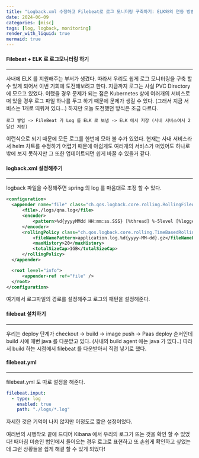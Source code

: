 ```yaml
---
title: "Logback.xml 수정하고 Filebeat로 로그 모니터링 구축하기: ELK와의 연동 방법!"
date: 2024-06-09
categories: [misc]
tags: [log, logback, monitoring]
render_with_liquid: true
mermaid: true
---
```

#### Filebeat + ELK 로 로그모니터링 하기
---
사내에 ELK 를 지원해주는 부서가 생겼다. 따라서 우리도 쉽게 로그 모니터링을 구축 할 수 있게 되어서 이번 기회에 도전해보려고 한다.
지금까지 로그는 사실 PVC Directory 에 모으고 있었다. 이랬을 경우 문제가 되는 점은 Kubernetes 상에 여러개의 서비스로 떠 있을 경우 로그 파일 하나를 두고 하기 때문에 문제가 생길 수 있다. (그래서 지금 서비스는 1개로 띄워져 있다...) 하지만 오늘 도전했던 방식은 조금 다르다.

```
로그 쌓임 -> FileBeat 가 Log 를 ELK 로 보냄 -> ELK 에서 저장 (사내 서비스여서 2달간 저장)
```

이런식으로 되기 때문에 모든 로그를 한번에 모아 볼 수가 있었다. 현재는 사내 서비스라서 helm 차트를 수정하기 어렵기 때문에 아쉽게도 여러개의 서비스가 떠있어도 하나로 밖에 보지 못하지만 그 또한 업데이트되면 쉽게 바꿀 수 있을거 같다.

#### logback.xml 설정해주기
---
logback 파일을 수정해주면 spring 의 log 를 마음대로 조정 할 수 있다.

```xml
<configuration>
  <appender name="file" class="ch.qos.logback.core.rolling.RollingFileAppender">
      <file>./logs/qna.log</file>
      <encoder>
          <pattern>%d{yyyyMMdd HH:mm:ss.SSS} [%thread] %-5level [%logger{0}:%line] - %msg %n</pattern>
      </encoder>
      <rollingPolicy class="ch.qos.logback.core.rolling.TimeBasedRollingPolicy">
          <fileNamePattern>application.log.%d{yyyy-MM-dd}.gz</fileNamePattern>
          <maxHistory>20</maxHistory>
          <totalSizeCap>1GB</totalSizeCap>
      </rollingPolicy>
  </appender>

  <root level="info">
      <appender-ref ref="file" />
  </root>
</configuration>
```

여기에서 로그파일의 경로를 설정해주고 로그의 패턴을 설정해준다.

#### filebeat 설치하기
---
우리는 deploy 단계가 checkout -> build -> image push -> Paas deploy 순서인데 build 시에 매번 java 를 다운받고 있다. (사내의 build agent 에는 java 가 없다..) 따라서 build 하는 시점에서 filebeat 를 다운받아서 직접 넣기로 했다.

#### filebeat.yml
---
filebeat.yml 도 따로 설정을 해준다.

```yml
filebeat.input:
  - type: log
    enabled: true
    path: "./logs/*.log"
```

자세한 것은 기억이 나지 않지만 이정도로 짧은 설정이었다.

여러번의 시행착오 끝에 드디어 Kibana 에서 우리의 로그가 뜨는 것을 확인 할 수 있었다! 때마침 미승인 법인에서 들어오는 경우 로그로 표현하고 또 손쉽게 확인하고 싶었는데 그런 상황들을 쉽게 해결 할 수 있게 되었다!